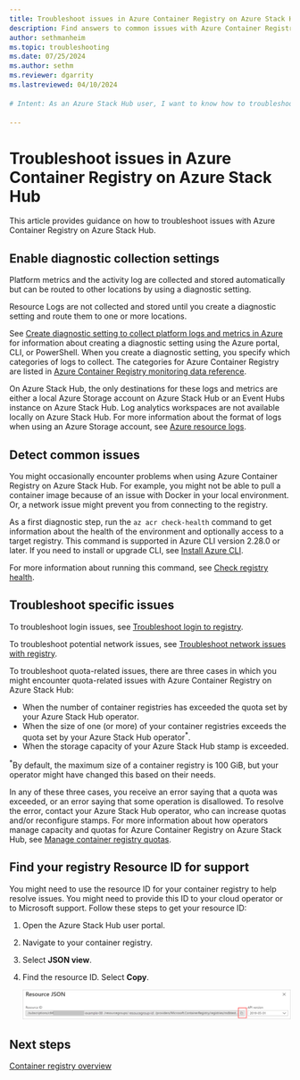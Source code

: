 ```yaml
---
title: Troubleshoot issues in Azure Container Registry on Azure Stack Hub 
description: Find answers to common issues with Azure Container Registry on Azure Stack Hub.
author: sethmanheim
ms.topic: troubleshooting
ms.date: 07/25/2024
ms.author: sethm
ms.reviewer: dgarrity
ms.lastreviewed: 04/10/2024

# Intent: As an Azure Stack Hub user, I want to know how to troubleshoot common issues with Azure Container Registry on Azure Stack Hub so that I can resolve issues quickly and efficiently.

---
```


# Troubleshoot issues in Azure Container Registry on Azure Stack Hub

This article provides guidance on how to troubleshoot issues with Azure Container Registry on Azure Stack Hub.

## Enable diagnostic collection settings

Platform metrics and the activity log are collected and stored automatically but can be routed to other locations by using a diagnostic setting.

Resource Logs are not collected and stored until you create a diagnostic setting and route them to one or more locations.

See [Create diagnostic setting to collect platform logs and metrics in Azure](/azure/azure-monitor/essentials/diagnostic-settings) for information about creating a diagnostic setting using the Azure portal, CLI, or PowerShell. When you create a diagnostic setting, you specify which categories of logs to collect. The categories for Azure Container Registry are listed in [Azure Container Registry monitoring data reference](/azure/container-registry/monitor-service-reference#resource-logs).

On Azure Stack Hub, the only destinations for these logs and metrics are either a local Azure Storage account on Azure Stack Hub or an Event Hubs instance on Azure Stack Hub. Log analytics workspaces are not available locally on Azure Stack Hub. For more information about the format of logs when using an Azure Storage account, see [Azure resource logs](/azure/azure-monitor/essentials/resource-logs#send-to-azure-storage).

## Detect common issues

You might occasionally encounter problems when using Azure Container Registry on Azure Stack Hub. For example, you might not be able to pull a container image because of an issue with Docker in your local environment. Or, a network issue might prevent you from connecting to the registry.

As a first diagnostic step, run the `az acr check-health` command to get information about the health of the environment and optionally access to a target registry. This command is supported in Azure CLI version 2.28.0 or later. If you need to install or upgrade CLI, see [Install Azure CLI](/cli/azure/install-azure-cli).

For more information about running this command, see [Check registry health](/azure/container-registry/container-registry-check-health).

## Troubleshoot specific issues

To troubleshoot login issues, see [Troubleshoot login to registry](/azure/container-registry/container-registry-troubleshoot-login).

To troubleshoot potential network issues, see [Troubleshoot network issues with registry](/azure/container-registry/container-registry-troubleshoot-access).

To troubleshoot quota-related issues, there are three cases in which you might encounter quota-related issues with Azure Container Registry on Azure Stack Hub:

- When the number of container registries has exceeded the quota set by your Azure Stack Hub operator.
- When the size of one (or more) of your container registries exceeds the quota set by your Azure Stack Hub operator<sup>*</sup>.
- When the storage capacity of your Azure Stack Hub stamp is exceeded.

<sup>*</sup>By default, the maximum size of a container registry is 100 GiB, but your operator might have changed this based on their needs.

In any of these three cases, you receive an error saying that a quota was exceeded, or an error saying that some operation is disallowed. To resolve the error, contact your Azure Stack Hub operator, who can increase quotas and/or reconfigure stamps. For more information about how operators manage capacity and quotas for Azure Container Registry on Azure Stack Hub, see [Manage container registry quotas](../operator/container-registries-manage.md).

## Find your registry Resource ID for support

You might need to use the resource ID for your container registry to help resolve issues. You might need to provide this ID to your cloud operator or to Microsoft support. Follow these steps to get your resource ID:

1. Open the Azure Stack Hub user portal.
2. Navigate to your container registry.
3. Select **JSON view**.
4. Find the resource ID. Select **Copy**.

   ![get the resource id string for Azure Container Registry](.\media\container-registry-get-resource-id\acs-resource-id.png)

## Next steps

[Container registry overview](container-registry-overview.md)

